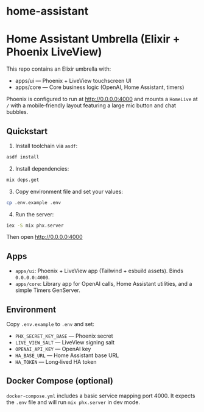 # home-assistant
# Home Assistant Umbrella (Elixir + Phoenix LiveView)

This repo contains an Elixir umbrella with:

- apps/ui — Phoenix + LiveView touchscreen UI
- apps/core — Core business logic (OpenAI, Home Assistant, timers)

Phoenix is configured to run at http://0.0.0.0:4000 and mounts a `HomeLive` at `/` with a mobile‑friendly layout featuring a large mic button and chat bubbles.

## Quickstart

1) Install toolchain via `asdf`:

```bash
asdf install
```

2) Install dependencies:

```bash
mix deps.get
```

3) Copy environment file and set your values:

```bash
cp .env.example .env
```

4) Run the server:

```bash
iex -S mix phx.server
```

Then open http://0.0.0.0:4000

## Apps

- `apps/ui`: Phoenix + LiveView app (Tailwind + esbuild assets). Binds `0.0.0.0:4000`.
- `apps/core`: Library app for OpenAI calls, Home Assistant utilities, and a simple Timers GenServer.

## Environment

Copy `.env.example` to `.env` and set:

- `PHX_SECRET_KEY_BASE` — Phoenix secret
- `LIVE_VIEW_SALT` — LiveView signing salt
- `OPENAI_API_KEY` — OpenAI key
- `HA_BASE_URL` — Home Assistant base URL
- `HA_TOKEN` — Long‑lived HA token

## Docker Compose (optional)

`docker-compose.yml` includes a basic service mapping port 4000. It expects the `.env` file and will run `mix phx.server` in dev mode.
